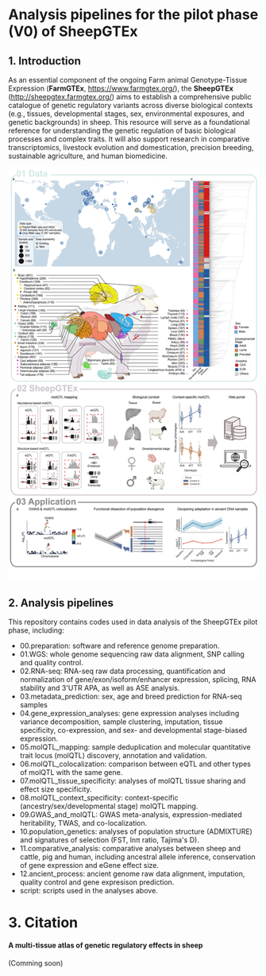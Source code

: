 # Analysis pipelines for the pilot phase (V0) of SheepGTEx
## 1. Introduction

As an essential component of the ongoing Farm animal Genotype-Tissue Expression (**FarmGTEx**, https://www.farmgtex.org/), the **SheepGTEx** (http://sheepgtex.farmgtex.org/) aims to establish a comprehensive public catalogue of genetic regulatory variants across diverse biological contexts (e.g., tissues, developmental stages, sex, environmental exposures, and genetic backgrounds) in sheep. This resource will serve as a foundational reference for understanding the genetic regulation of basic biological processes and complex traits. It will also support research in comparative transcriptomics, livestock evolution and domestication, precision breeding, sustainable agriculture, and human biomedicine.

![SheepTEx-V0](https://raw.githubusercontent.com/FarmGTEx/SheepGTEx-Pipeline-v0/master/SheepGTEx-V0.jpg)

## 2. Analysis pipelines

This repository contains codes used in data analysis of the SheepGTEx pilot phase, including:

- 00.preparation: software and reference genome preparation.
- 01.WGS: whole genome sequencing raw data alignment, SNP calling and quality control.
- 02.RNA-seq: RNA-seq raw data processing, quantification and normalization of gene/exon/isoform/enhancer expression, splicing, RNA stability and 3'UTR APA, as well as ASE analysis.
- 03.metadata_prediction: sex, age and breed prediction for RNA-seq samples
- 04.gene_expression_analyses: gene expression analyses including variance decomposition, sample clustering, imputation, tissue specificity, co-expression, and sex- and developmental stage-biased expression.
- 05.molQTL_mapping: sample deduplication and molecular quantitative trait locus (molQTL) discovery, annotation and validation.
- 06.molQTL_colocalization: comparison between eQTL and other types of molQTL with the same gene.
- 07.molQTL_tissue_specificity: analyses of molQTL tissue sharing and effect size specificity. 
- 08.molQTL_context_specificity: context-specific (ancestry/sex/developmental stage) molQTL mapping.
- 09.GWAS_and_molQTL: GWAS meta-analysis, expression-mediated heritability, TWAS, and co-localization.
- 10.population_genetics: analyses of population structure (ADMIXTURE) and signatures of selection (FST, lnπ ratio, Tajima's D).
- 11.comparative_analysis: comparative analyses between sheep and cattle, pig and human, including ancestral allele inference, conservation of gene expression and eGene effect size.
- 12.ancient_process: ancient genome raw data alignment, imputation, quality control and gene expresison prediction.
- script: scripts used in the analyses above.

# 3. Citation

#### **A multi-tissue atlas of genetic regulatory effects in sheep**
 (Comming soon)
